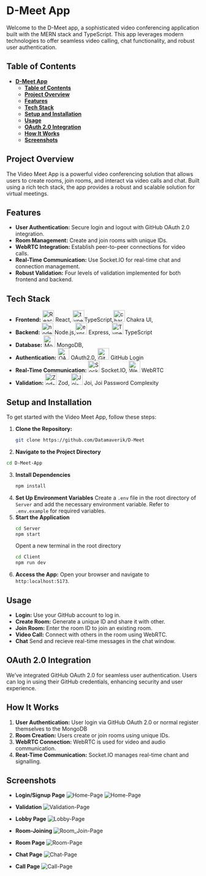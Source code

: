 # **D-Meet App**

Welcome to the D-Meet app, a sophisticated video conferencing application built with the MERN stack and TypeScript. This app leverages modern technologies to offer seamless video calling, chat functionality, and robust user authentication.

## **Table of Contents**

- [**D-Meet App**](#d-meet-app)
  - [**Table of Contents**](#table-of-contents)
  - [**Project Overview**](#project-overview)
  - [**Features**](#features)
  - [**Tech Stack**](#tech-stack)
  - [**Setup and Installation**](#setup-and-installation)
  - [**Usage**](#usage)
  - [**OAuth 2.0 Integration**](#oauth-20-integration)
  - [**How It Works**](#how-it-works)
  - [**Screenshots**](#screenshots)

## **Project Overview**

The Video Meet App is a powerful video conferencing solution that allows users to create rooms, join rooms, and interact via video calls and chat. Built using a rich tech stack, the app provides a robust and scalable solution for virtual meetings.

## **Features**

- **User Authentication:** Secure login and logout with GitHub OAuth 2.0 integration.
- **Room Management:** Create and join rooms with unique IDs.
- **WebRTC Integration:** Establish peer-to-peer connections for video calls.
- **Real-Time Communication:** Use Socket.IO for real-time chat and connection management.
- **Robust Validation:** Four levels of validation implemented for both frontend and backend.

## **Tech Stack**

- **Frontend:**
  <img src="Readme-assets/react.png" height="30" width="30" alt="React-logo"> React, <img src="Readme-assets/Typescript.png" height="30" width="30" alt="typescript-logo">TypeScript,<img src="Readme-assets/chakra.png" height="30" width="30" alt="charka-logo"> Chakra UI,
- **Backend:** <img src="Readme-assets/nodeJS.svg" height="30" width="30" alt="nodeJS-logo"> Node.js,<img src="Readme-assets/Express.png" height="30" width="30" alt="express-logo"> Express,
  <img src="Readme-assets/Typescript.png" height="30" width="30" alt="Typescript-logo"> TypeScript
- **Database:** <img src="Readme-assets/mongo.png" height="30" width="30" alt="MongoDB-logo"> MongoDB,
- **Authentication:** <img src="Readme-assets/oauth.png" height="30" width="30" alt="OAuth2.0-logo"> OAuth2.0, <img src="Readme-assets/git.png" height="30" width="30" alt="GitHub_Login-logo"> GitHub Login
- **Real-Time Communication:** <img src="Readme-assets/socket.svg" height="30" width="30" alt="Socket-logo"> Socket.IO, <img src="Readme-assets/webRTC.svg" height="30" width="30" alt="WebRTC-logo"> WebRTC
- **Validation:** <img src="Readme-assets/zod.svg" height="30" width="30" alt="Zod-logo"> Zod, <img src="Readme-assets/joi.png" height="30" width="30" alt="Joi-logo"> Joi, Joi Password Complexity

## **Setup and Installation**

To get started with the Video Meet App, follow these steps:

1. **Clone the Repository:**
   ```bash
   git clone https://github.com/Datamaverik/D-Meet
   ```
2. **Navigate to the Project Directory**

```bash
cd D-Meet-App
```

3. **Install Dependencies**
   ```bash
   npm install
   ```
4. **Set Up Environment Variables**
   Create a `.env` file in the root directory of `Server` and add the necessary environment variable. Refer to `.env.example` for required variables.
5. **Start the Application**
   ```bash
   cd Server
   npm start
   ```
   Opent a new terminal in the root directory
   ```bash
   cd Client
   npm run dev
   ```
6. **Access the App:**
   Open your browser and navigate to `http:localhost:5173`.

## **Usage**

- **Login:** Use your GitHub account to log in.
- **Create Room:** Generate a unique ID and share it with other.
- **Join Room:** Enter the room ID to join an existing room.
- **Video Call:** Connect with others in the room using WebRTC.
- **Chat** Send and recieve real-time messages in the chat window.

## **OAuth 2.0 Integration**

We’ve integrated GitHub OAuth 2.0 for seamless user authentication. Users can log in using their GitHub credentials, enhancing security and user experience.

## **How It Works**

1. **User Authentication:** User login via GitHub OAuth 2.0 or normal register themselves to the MongoDB
2. **Room Creation:** Users create or join rooms using unique IDs.
3. **WebRTC Connection:** WebRTC is used for video and audio communication.
4. **Reat-Time Communication:** Socket.IO manages real-time chant and signalling.

## **Screenshots**

- **Login/Signup Page**
  <img src="Readme-assets/Home_dark.png" alt="Home-Page">
  <img src="Readme-assets/Home_light.png" alt="Home-Page">

- **Validation**
  <img src="Readme-assets/validation.png" alt="Validation-Page">

- **Lobby Page**
  <img src="Readme-assets/lobby.png" alt="Lobby-Page">

- **Room-Joining**
  <img src="Readme-assets/room_join.png" alt="Room_Join-Page">
- **Room Page**
  <img src="Readme-assets/room.png" alt="Room-Page">

- **Chat Page**
  <img src="Readme-assets/chat.png" alt="Chat-Page">

- **Call Page**
  <img src="Readme-assets/call.png" alt="Call-Page">
